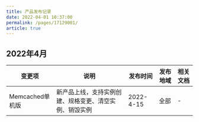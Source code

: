 ```yaml
---
title: 产品发布记录
date: 2022-04-01 10:37:00
permalink: /pages/17129001/
article: true
---
```


## 2022年4月

| 变更项          | 说明                                                   | 发布时间  | 发布地域 | 相关文档 |
| --------------- | ------------------------------------------------------ | --------- | -------- | -------- |
| Memcached单机版 | 新产品上线，支持实例创建、规格变更、清空实例、销毁实例 | 2022-4-15 | 全部     | -        |

